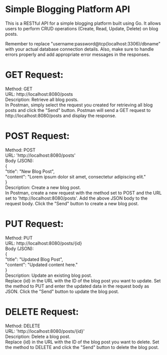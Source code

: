 # Simple Blogging Platform API
This is a RESTful API for a simple blogging platform built using Go. It allows users to perform CRUD operations (Create, Read, Update, Delete) on blog posts.  <br />

Remember to replace "username:password@tcp(localhost:3306)/dbname" with your actual database connection details. Also, make sure to handle errors properly and add appropriate error messages in the responses.  <br />

# GET Request:
Method: GET  <br />
URL: http://localhost:8080/posts  <br />
Description: Retrieve all blog posts.  <br />
In Postman, simply select the request you created for retrieving all blog posts and click the "Send" button. Postman will send a GET request to http://localhost:8080/posts and display the response.  <br />

# POST Request:
Method: POST  <br />
URL: 'http://localhost:8080/posts'  <br />
Body (JSON):  <br />
  {  <br />
    "title": "New Blog Post",  <br />
    "content": "Lorem ipsum dolor sit amet, consectetur adipiscing elit."  <br />
  }  <br />
Description: Create a new blog post.  <br />
In Postman, create a new request with the method set to POST and the URL set to 'http://localhost:8080/posts'. Add the above JSON body to the request body. Click the "Send" button to create a new blog post.  <br />

# PUT Request:
Method: PUT <br />
URL: http://localhost:8080/posts/{id} <br />
Body (JSON): <br />
  { <br />
    "title": "Updated Blog Post", <br />
    "content": "Updated content here." <br />
  } <br />
Description: Update an existing blog post. <br />
Replace {id} in the URL with the ID of the blog post you want to update. Set the method to PUT and enter the updated data in the request body as JSON. Click the "Send" button to update the blog post. <br />

# DELETE Request:
Method: DELETE <br />
URL: 'http://localhost:8080/posts/{id}' <br />
Description: Delete a blog post. <br />
Replace {id} in the URL with the ID of the blog post you want to delete. Set the method to DELETE and click the "Send" button to delete the blog post. <br />
